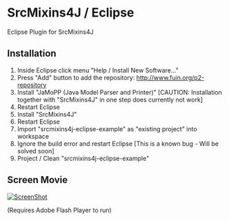 SrcMixins4J / Eclipse
=====================

Eclipse Plugin for SrcMixins4J

Installation
------------

1. Inside Eclipse click menu "Help / Install New Software..."
2. Press "Add" button to add the repository: http://www.fuin.org/p2-repository
3. Install "JaMoPP (Java Model Parser and Printer)" [CAUTION: Installation together with "SrcMixins4J" in one step does currently not work] 
4. Restart Eclipse
5. Install "SrcMixins4J"
6. Restart Eclipse
7. Import "srcmixins4j-eclipse-example" as "existing project" into workspace
8. Ignore the build error and restart Eclipse [This is a known bug - Will be solved soon]
9. Project / Clean "srcmixins4j-eclipse-example"

Screen Movie
------------

[![ScreenShot](https://raw.github.com/fuinorg/SrcMixins4J/master/eclipse/srcmixins4j-eclipse-example.jpg)](http://www.fuin.org/files/srcmixins4j-eclipse-example.swf)

(Requires Adobe Flash Player to run)
